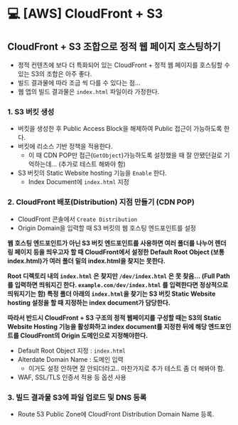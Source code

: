 💻 [AWS] CloudFront + S3
===============

## CloudFront + S3 조합으로 정적 웹 페이지 호스팅하기
* 정적 컨텐츠에 보다 더 특화되어 있는 CloudFront + 정적 웹 페이지를 호스팅할 수 있는 S3의 조합은 아주 좋다.
* 빌드 결과물에 따라 조금 씩 다를 수 있다는 점...
* 웹 앱의 빌드 결과물은 `index.html` 파일이라 가정한다.

### 1. S3 버킷 생성
* 버킷을 생성한 후 Public Access Block을 해제하여 Public 접근이 가능하도록 한다.
* 버킷에 리소스 기반 정책을 적용한다.
    * 이 때 CDN POP만 접근(`GetObject`)가능하도록 설정했을 때 잘 안됐던걸로 기억하는데... (추가로 테스트 해봐야 함)
* S3 버킷의 Static Website hosting 기능을 `Enable` 한다. 
  * Index Document에 `index.html` 지정

### 2. CloudFront 배포(Distribution) 지점 만들기 (CDN POP)
* CloudFront 콘솔에서 `Create Distribution`
* Origin Domain을 입력할 때 S3 버킷의 웹 호스팅 엔드포인트를 설정

**웹 호스팅 엔드포인트가 아닌 S3 버킷 엔드포인트를 사용하면 여러 폴더를 나누어 렌더링 페이지 등을 띄우고자 할 때 CloudFront에서 설정한 Default Root Object (보통 index.html)가 여러 폴더 밑의 index.html을 찾지는 못한다.**

**Root 디렉토리 내의 `index.html` 은 찾지만 `/dev/index.html` 은 못 찾음... (Full Path를 입력하면 띄워지긴 한다. `example.com/dev/index.html` 를 입력한다면 정상적으로 띄워지기는 함) 특정 폴더 아래의 `index.html`을 찾기는 S3 버킷 Static Website hosting 설정을 할 때 지정하는 index document가 담당한다.**

**따라서 반드시 CloudFront + S3 구조의 정적 웹페이지를 구성할 때는 S3의 Static Website Hosting 기능을 활성화하고 index document를 지정한 뒤에 해당 엔드포인트를 CloudFront의 Origin 도메인으로 지정해야한다.**

* Default Root Object 지정 : `index.html`
* Alterdate Domain Name : 도메인 입력
    * 이거도 설정 안하면 잘 안되더라고.. 마찬가지로 추가 테스트 좀 더 해봐야 함.
* WAF, SSL/TLS 인증서 적용 등 옵션 사용

### 3. 빌드 결과물 S3에 파일 업로드 및 DNS 등록
* Route 53 Public Zone에 CloudFront Distribution Domain Name 등록.